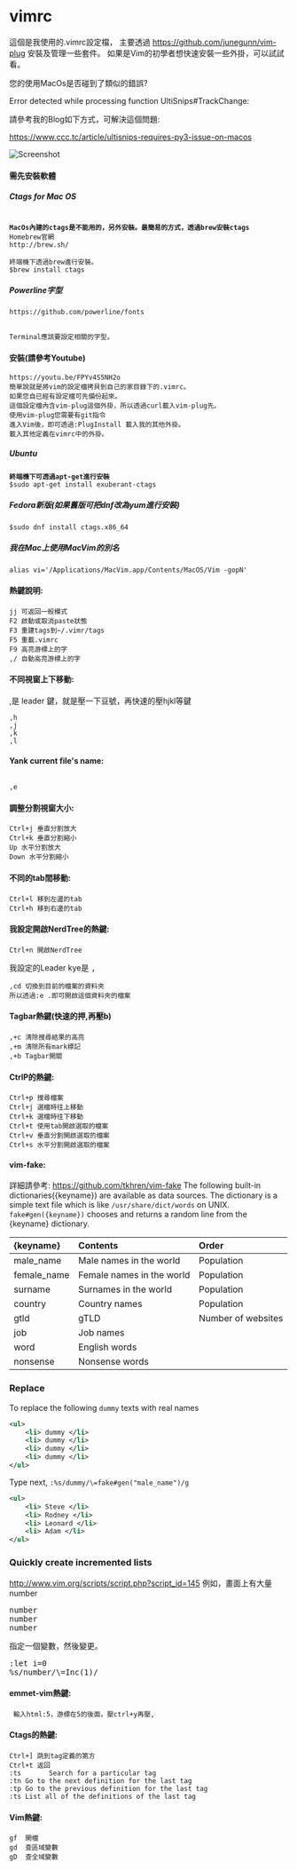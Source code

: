 # vimrc 
這個是我使用的.vimrc設定檔，
主要透過 https://github.com/junegunn/vim-plug
安裝及管理一些套件。
如果是Vim的初學者想快速安裝一些外掛，可以試試看。

您的使用MacOs是否碰到了類似的錯誤?

Error detected while processing function UltiSnips#TrackChange:

請參考我的Blog如下方式，可解決這個問題:

https://www.ccc.tc/article/ultisnips-requires-py3-issue-on-macos


![Screenshot](https://ccc.tc/vimrc.png)
#### 需先安裝軟體
##### Ctags for Mac OS
<pre><code>
<b>MacOs內建的ctags是不能用的，另外安裝。最簡易的方式，透過brew安裝ctags</b>
Homebrew官網
http://brew.sh/

終端機下透過brew進行安裝。
$brew install ctags
</code></pre>
##### Powerline字型
<pre><code>https://github.com/powerline/fonts</br>

Terminal應該要設定相關的字型。</code></pre>

#### 安裝(請參考Youtube)

<pre><code>https://youtu.be/FPYv4S5NH2o
簡單說就是將vim的設定檔拷貝到自己的家目錄下的.vimrc。
如果您自已經有設定檔可先備份起來。
這個設定檔內含vim-plug這個外掛，所以透過curl載入vim-plug先。
使用vim-plug您需要有git指令
進入Vim後，即可透過:PlugInstall 載入我的其他外掛。
載入其他定義在vimrc中的外掛。</code></pre>

##### Ubuntu
<pre><code><b>終端機下可透過apt-get進行安裝</b>
$sudo apt-get install exuberant-ctags</code></pre>

##### Fedora新版(如果舊版可把dnf改為yum進行安裝)
<pre><code>$sudo dnf install ctags.x86_64</code></pre>

##### 我在Mac上使用MacVim的別名
<pre><code>alias vi='/Applications/MacVim.app/Contents/MacOS/Vim -gopN'</code></pre>



#### 熱鍵說明:

<pre><code><kbd>j</kbd><kbd>j</kbd> 可返回一般模式
<kbd>F2</kbd> 啟動或取消paste狀態
<kbd>F3</kbd> 重建tags到~/.vimr/tags
<kbd>F5</kbd> 重載.vimrc
<kbd>F9</kbd> 高亮游標上的字
<kbd>,/</kbd> 自動高亮游標上的字</code></pre>

#### 不同視窗上下移動:
,是 leader 鍵，就是壓一下豆號，再快速的壓hjkl等鍵
<pre><code><kbd>,</kbd><kbd>h</kbd>
<kbd>,</kbd><kbd>j</kbd>
<kbd>,</kbd><kbd>k</kbd>
<kbd>,</kbd><kbd>l</kbd>
</code></pre>

#### Yank current file's name:
<pre><code>
<kbd>,</kbd><kbd>e</kbd>
</code></pre>

#### 調整分割視窗大小:

<pre><code><kbd>Ctrl</kbd>+<kbd>j</kbd> 垂直分割放大
<kbd>Ctrl</kbd>+<kbd>k</kbd> 垂直分割縮小
<kbd>Up</kbd> 水平分割放大
<kbd>Down</kbd> 水平分割縮小</code></pre>



#### 不同的tab間移動:

<pre><code><kbd>Ctrl</kbd>+<kbd>l</kbd> 移到左邊的tab
<kbd>Ctrl</kbd>+<kbd>h</kbd> 移到右邊的tab</code></pre>

#### 我設定開啟NerdTree的熱鍵:
<pre><code><kbd>Ctrl</kbd>+<kbd>n</kbd> 開啟NerdTree</code></pre>

我設定的Leader kye是 <kbd>,</kbd>
<pre><code><kbd>,</kbd><kbd>c</kbd><kbd>d</kbd> 切換到目前的檔案的資料夾
所以透過<kbd>:e .</kbd>即可開啟這個資料夾的檔案</code></pre>

#### Tagbar熱鍵(快速的押,再壓b)
<pre><code><kbd>,</kbd>+<kbd>c</kbd> 清除搜尋結果的高亮
<kbd>,</kbd>+<kbd>m</kbd> 清除所有mark標記
<kbd>,</kbd>+<kbd>b</kbd> Tagbar開關 </code></pre>

#### CtrlP的熱鍵:
<pre><code><kbd>Ctrl</kbd>+<kbd>p</kbd> 搜尋檔案
<kbd>Ctrl</kbd>+<kbd>j</kbd> 選檔時往上移動
<kbd>Ctrl</kbd>+<kbd>k</kbd> 選檔時往下移動
<kbd>Ctrl</kbd>+<kbd>t</kbd> 使用tab開啟選取的檔案
<kbd>Ctrl</kbd>+<kbd>v</kbd> 垂直分割開啟選取的檔案
<kbd>Ctrl</kbd>+<kbd>s</kbd> 水平分割開啟選取的檔案</code></pre>
#### vim-fake:
詳細請參考:
https://github.com/tkhren/vim-fake
The following built-in dictionaries({keyname}) are available as data sources.
The dictionary is a simple text file which is like `/usr/share/dict/words` on UNIX.
`fake#gen({keyname})` chooses and returns a random line from the {keyname} dictionary.

| {keyname}     | Contents                    | Order               |
|:--------------|:----------------------------|:--------------------|
| male_name     | Male names in the world     | Population          |
| female_name   | Female names in the world   | Population          |
| surname       | Surnames in the world       | Population          |
| country       | Country names               | Population          |
| gtld          | gTLD                        | Number of websites  |
| job           | Job names                   | &nbsp;              |
| word          | English words               | &nbsp;              |
| nonsense      | Nonsense words              | &nbsp;              |


### Replace

To replace the following `dummy` texts with real names

```xml
<ul>
	<li> dummy </li>
	<li> dummy </li>
	<li> dummy </li>
	<li> dummy </li>
</ul>
```

Type next, `:%s/dummy/\=fake#gen("male_name")/g`

```xml
<ul>
	<li> Steve </li>
	<li> Rodney </li>
	<li> Leonard </li>
	<li> Adam </li>
</ul>
```
### Quickly create incremented lists
http://www.vim.org/scripts/script.php?script_id=145
例如，畫面上有大量number
<pre>
number
number
number
</pre>
指定一個變數，然後變更。
<pre>
:let i=0
%s/number/\=Inc(1)/
</pre>

#### emmet-vim熱鍵:
<pre><code> 輸入html:5，游標在5的後面，壓<kbd>ctrl</kbd>+<kbd>y</kbd>再壓<kbd>,</kbd></code></pre>


#### Ctags的熱鍵:
<pre><code><kbd>Ctrl</kbd>+<kbd>]</kbd> 跳到tag定義的第方
<kbd>Ctrl</kbd>+<kbd>t</kbd> 返回
:ts <tag>  <RET>	Search for a particular tag
:tn	Go to the next definition for the last tag
:tp	Go to the previous definition for the last tag
:ts	List all of the definitions of the last tag
</code></pre>

#### Vim熱鍵:
<pre><code><kbd>gf</kbd>  開檔
<kbd>gd</kbd>  查區域變數
<kbd>gD</kbd>  查全域變數</code></pre>
